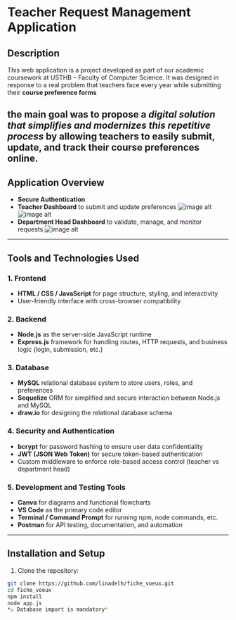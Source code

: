 # Teacher Request Management Application

## Description

This web application is a project developed as part of our academic coursework at USTHB – Faculty of Computer Science.
It was designed in response to a real problem that teachers face every year while submitting their **course preference forms**

the main goal was to propose a *digital solution that simplifies and modernizes this repetitive process* by allowing teachers to easily submit, update, and track their course preferences online.
---

##  Application Overview

- **Secure Authentication**
- **Teacher Dashboard** to submit and update preferences
  ![image alt](https://github.com/linadelh/fiche_voeux/blob/f202a1635c78dbae84011aabcd7a76aaaa67e4ee/espace%20enseignant.png)
  ![image alt](https://github.com/linadelh/fiche_voeux/blob/76aa24c0306140021973214ef08120bcf51c80ef/fiche(1).png)
- **Department Head Dashboard** to validate, manage, and monitor requests
  ![image alt](https://github.com/linadelh/fiche_voeux/blob/76aa24c0306140021973214ef08120bcf51c80ef/chefanal.png)

---

##  Tools and Technologies Used

### 1. Frontend  
- **HTML / CSS / JavaScript** for page structure, styling, and interactivity  
- User-friendly interface with cross-browser compatibility  

### 2. Backend  
- **Node.js** as the server-side JavaScript runtime  
- **Express.js** framework for handling routes, HTTP requests, and business logic (login, submission, etc.)  

### 3. Database  
- **MySQL** relational database system to store users, roles, and preferences  
- **Sequelize** ORM for simplified and secure interaction between Node.js and MySQL  
- **draw.io** for designing the relational database schema  

### 4. Security and Authentication  
- **bcrypt** for password hashing to ensure user data confidentiality  
- **JWT (JSON Web Token)** for secure token-based authentication  
- Custom middleware to enforce role-based access control (teacher vs department head)  

### 5. Development and Testing Tools  
- **Canva** for diagrams and functional flowcharts  
- **VS Code** as the primary code editor  
- **Terminal / Command Prompt** for running npm, node commands, etc.  
- **Postman** for API testing, documentation, and automation  

---



##  Installation and Setup

1. Clone the repository:  
```bash
git clone https://github.com/linadelh/fiche_voeux.git
cd fiche_voeux
npm install
node app.js
*⚠️ Database import is mandatory*
 
